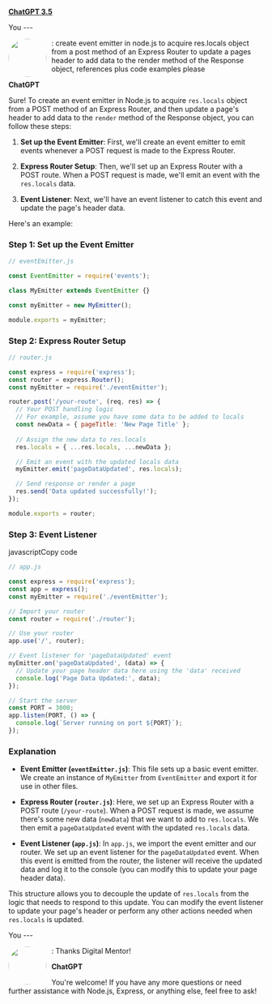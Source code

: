 **[ChatGPT 3.5](https://chat.openai.com/)**

You ---         

<img src="https://s.gravatar.com/avatar/8919c21a69fc2528689eb1832c8ed37f?s=480&r=pg&d=https%3A%2F%2Fcdn.auth0.com%2Favatars%2Fwe.png" style="border-radius: 50%; float: left; margin-right: 10px; width: 75px;" />

: create event emitter in node.js to acquire res.locals object from a post method of an Express Router to update a pages header to add data to the render method of the Response object, references plus code examples please

**ChatGPT**

Sure! To create an event emitter in Node.js to acquire `res.locals` object from a POST method of an Express Router, and then update a page's header to add data to the `render` method of the Response object, you can follow these steps:

1. **Set up the Event Emitter**: First, we'll create an event emitter to emit events whenever a POST request is made to the Express Router.
    
2. **Express Router Setup**: Then, we'll set up an Express Router with a POST route. When a POST request is made, we'll emit an event with the `res.locals` data.
    
3. **Event Listener**: Next, we'll have an event listener to catch this event and update the page's header data.
    

Here's an example:

### Step 1: Set up the Event Emitter

```javascript
// eventEmitter.js

const EventEmitter = require('events');

class MyEmitter extends EventEmitter {}

const myEmitter = new MyEmitter();

module.exports = myEmitter;
``` 

### Step 2: Express Router Setup


```javascript
// router.js

const express = require('express');
const router = express.Router();
const myEmitter = require('./eventEmitter');

router.post('/your-route', (req, res) => {
  // Your POST handling logic
  // For example, assume you have some data to be added to locals
  const newData = { pageTitle: 'New Page Title' };
  
  // Assign the new data to res.locals
  res.locals = { ...res.locals, ...newData };

  // Emit an event with the updated locals data
  myEmitter.emit('pageDataUpdated', res.locals);

  // Send response or render a page
  res.send('Data updated successfully!');
});

module.exports = router;
``` 

### Step 3: Event Listener

javascriptCopy code

```javascript
// app.js

const express = require('express');
const app = express();
const myEmitter = require('./eventEmitter');

// Import your router
const router = require('./router');

// Use your router
app.use('/', router);

// Event listener for 'pageDataUpdated' event
myEmitter.on('pageDataUpdated', (data) => {
  // Update your page header data here using the 'data' received
  console.log('Page Data Updated:', data);
});

// Start the server
const PORT = 3000;
app.listen(PORT, () => {
  console.log(`Server running on port ${PORT}`);
});
``` 

### Explanation

- **Event Emitter (`eventEmitter.js`)**: This file sets up a basic event emitter. We create an instance of `MyEmitter` from `EventEmitter` and export it for use in other files.
    
- **Express Router (`router.js`)**: Here, we set up an Express Router with a POST route (`/your-route`). When a POST request is made, we assume there's some new data (`newData`) that we want to add to `res.locals`. We then emit a `pageDataUpdated` event with the updated `res.locals` data.
    
- **Event Listener (`app.js`)**: In `app.js`, we import the event emitter and our router. We set up an event listener for the `pageDataUpdated` event. When this event is emitted from the router, the listener will receive the updated data and log it to the console (you can modify this to update your page header data).
    

This structure allows you to decouple the update of `res.locals` from the logic that needs to respond to this update. You can modify the event listener to update your page's header or perform any other actions needed when `res.locals` is updated.



You ---         

<img src="https://s.gravatar.com/avatar/8919c21a69fc2528689eb1832c8ed37f?s=480&r=pg&d=https%3A%2F%2Fcdn.auth0.com%2Favatars%2Fwe.png" style="border-radius: 50%; float: left; margin-right: 10px; width: 75px;" />

: Thanks Digital Mentor!

**ChatGPT**

You're welcome! If you have any more questions or need further assistance with Node.js, Express, or anything else, feel free to ask!